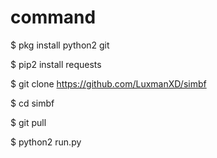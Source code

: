 # command

$ pkg install python2 git

$ pip2 install requests

$ git clone https://github.com/LuxmanXD/simbf

$ cd simbf

$ git pull

$ python2 run.py
